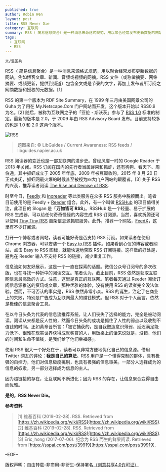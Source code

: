 ```yaml
---
published: true
author: Robin Wen
layout: post
title: RSS Never Die
category: 互联网
summary: RSS（ 简易信息聚合）是一种消息来源格式规范，用以聚合经常发布更新数据的网站，例如博客文章、新闻、音频或视频的网摘。RSS 文件（或称做摘要、网络摘要、或频更新，提供到频道）包含全文或是节录的文字，再加上发布者所订阅之网摘数据和授权的元数据。在以今日头条为代表的信息流推荐系统，让人们丧失了选择的能力，完全是被动阅读。阅读从来都是反人性的，然而今日头条的成功是抓住了人性的弱点以及收割不值钱的时间。正如黄章晋所言：「被它捕获的，是自我塑造意识薄弱、延迟满足能力低下、很难在现实世界获得成就奖赏的人，用饭桌上的话来说就是，没错，他们的时间和生命不值钱，是我们给了他们幸福感」。因为超链接的存在，让互联网不断进化；因为 RSS 的存在，让信息聚合变得自由而优雅。是的，RSS Never Die。
tags:
  - 互联网
  - RSS
---
```


`文/温国兵`

RSS（ 简易信息聚合）是一种消息来源格式规范，用以聚合经常发布更新数据的网站，例如博客文章、新闻、音频或视频的网摘。RSS 文件（或称做摘要、网络摘要、或频更新，提供到频道）包含全文或是节录的文字，再加上发布者所订阅之网摘数据和授权的元数据。[1]

RSS 的第一个版本为 RDF Site Summary，在 1999 年三月由美国网景公司的 Guha 为了用在 My.Netscape.Com 门户网站而开发。这个版本开始以 RSS0.9 为名。[2] 随后，被称为互联网之子的「亚伦・斯沃茨」参与了 [RSS 1.0](http://web.resource.org/rss/1.0) 标准的制定。最新的版本是 2.0，于 2009 年由 RSS Advisory Board 发布。目前支持较多的也是 1.0 和 2.0 这两个版本。

![RSS](https://i.imgur.com/CZSh4eJ.png)

> 题图来自: © LibGuides / Current Awareness: RSS feeds / libguides.napier.ac.uk

RSS 阅读器的变迁也是一部互联网的进步史。曾经风靡一时的 Google Reader 于 2013 年关闭。RSS 订阅在国内的先行者当属鲜果和抓虾，还有狗狗、看天下、周伯通，其中抓虾成立于 2005 年年底，2009 年被豆瓣收购，2015 年 8 月 20 日正式关闭，抓虾网最火爆的时候甚至被视为四大门户网站的颠覆者。[3] 关于 RSS 的兴衰，推荐读者阅读 [The Rise and Demise of RSS](https://motherboard.vice.com/en_us/article/a3mm4z/the-rise-and-demise-of-rss).

时至今日，[Feedly](https://feedly.com) 和 [Inoreader](https://www.inoreader.com) 等此类服务在众多 RSS 服务中脱颖而出。笔者目前使用的是 Feedly + [Reeder](http://reederapp.com) 组合。此外，有一个叫做 [RSSHub](https://docs.rsshub.app) 的项目值得关注，此项目的 Slogan 是「**万物皆可 RSS**」。RSSHub 是一个轻量、易于扩展的 RSS 生成器，可以给任何奇奇怪怪的内容生成 RSS 订阅源。当然，喜欢折腾还可以使用 [Tiny Tiny RSS](https://tt-rss.org) 自架信息源抓取服务。此外，推荐一个网站，[FeedX](https://feedx.net)，这里有不少订阅源。

打开一个博客或者网站，读者可能好奇是否支持 RSS 订阅。如果读者在使用 Chrome 浏览器，可以安装一个 [Easy to RSS](https://chrome.google.com/webstore/detail/easy-to-rss/hbcmpkcpbnecinpngdnfbnknfkdpdfli) 插件。如果看到心仪的博客或者网站，点击 Easy to RSS 图标，就能快速地获取 RSS 订阅链接。这样做的好处是，避免在 Reeder 输入不支持 RSS 的链接，减少重复工作。

信息流如何友好展示，这是一个一直在探索的话题。微信公众号订阅号的多次改版，也在寻找一种折中的阅读交互。笔者认为，截止目前，RSS 依然是获取互联网信息最高效的方式。注意，这里是真正的互联网。笔者每天通过 Reeder 阅读订阅信息源推送的资讯或文章，那种优雅的体验，没有使用 RSS 的读者完全没法体验。然而，不可否认的事实是，RSS 依然非常小众。RSS 的诞生，注定了在商业上的失败，特别是广告成为互联网最大的赚钱模式。但 RSS 对于个人而言，依然是极佳的信息聚合工具。

在以今日头条为代表的信息流推荐系统，让人们丧失了选择的能力，完全是被动阅读。阅读从来都是反人性的，然而今日头条的成功是抓住了人性的弱点以及收割不值钱的时间。正如黄章晋所言：「被它捕获的，是自我塑造意识薄弱、延迟满足能力低下、很难在现实世界获得成就奖赏的人，用饭桌上的话来说就是，没错，他们的时间和生命不值钱，是我们给了他们幸福感」。

使用 RSS 很大一个好处在于，读者可以非常方便地优化自己的信息源。借用 Twitter 网友的评论：**我是自己的算法**。RSS 用户是一个懂得克制的群体，具有极强的自控力，他们对信息极度挑剔，也具有极强的信息审美。一部分人选择成为的信息的奴隶，另一部分选择成为信息的主人。

因为超链接的存在，让互联网不断进化；因为 RSS 的存在，让信息聚合变得自由而优雅。

**是的，RSS Never Die。**

**参考资料**

> [1] 维基百科 (2019-02-28). RSS. Retrieved from [https://zh.wikipedia.org/wiki/RSS](https://zh.wikipedia.org/wiki/RSS).
> [2] 维基百科 (2019-02-28). RSS. Retrieved from [https://zh.wikipedia.org/wiki/RSS](https://zh.wikipedia.org/wiki/RSS).
> [3] Eric_hong (2017-07-06). 纪念为 RSS 而生的鲜果阅读. Retrieved from [https://sspai.com/post/39919](https://sspai.com/post/39919).

–EOF–

版权声明：自由转载-非商用-非衍生-保持署名<a href="http://creativecommons.org/licenses/by-nc-nd/4.0/deed.zh" target="_blank">（创意共享4.0许可证）</a>